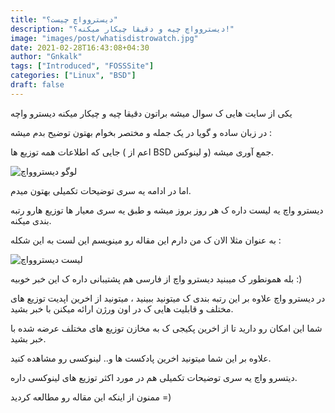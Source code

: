 ```yaml
---
title: "دیسترو‌واچ چیست؟"
description: "دیستروواچ چیه و دقیقا چیکار میکنه؟!"
image: "images/post/whatisdistrowatch.jpg"
date: 2021-02-28T16:43:08+04:30
author: "Gnkalk"
tags: ["Introduced", "FOSSSite"]
categories: ["Linux", "BSD"]
draft: false
---
```


یکی از سایت هایی ک سوال میشه براتون دقیقا چیه و چیکار میکنه دیسترو واچه

در زبان ساده و گویا در یک جمله و مختصر بخوام بهتون توضیح بدم میشه :

جایی که اطلاعات همه توزیع ها ( اعم از BSD و لینوکس) جمع آوری میشه.

![لوگو دیستروواچ](/images/post/distrowatch-test/watchlogo.png)

اما در ادامه یه سری توضیحات تکمیلی بهتون میدم.

دیسترو واچ یه لیست داره ک هر روز بروز میشه و طبق یه سری معیار ها توزیع هارو رتبه بندی میکنه.

به عنوان مثلا الان ک من دارم این مقاله رو مینویسم این لست به این شکله : 

![لیست دیستروواچ](/images/post/distrowatch-test/watchlist.png)

بله همونطور ک میبنید دیسترو واچ از فارسی هم پشتیبانی داره ک این خبر خوبیه :)

در دیسترو واچ علاوه بر این رتبه بندی ک میتونید ببینید ، میتونید از اخرین اپدیت توزیع های مختلف و قابلیت هایی ک در اون ورژن ارائه میکنن با خبر بشید.

شما این امکان رو دارید تا از اخرین پکیجی ک به مخازن توزیع های مختلف عرضه شده با خبر بشید.

علاوه بر این شما میتونید اخرین پادکست ها و.. لینوکسی رو مشاهده کنید.

دیتسرو واچ یه سری توضیحات تکمیلی هم در مورد اکثر توزیع های لینوکسی داره.

ممنون از اینکه این مقاله رو مطالعه کردید =)